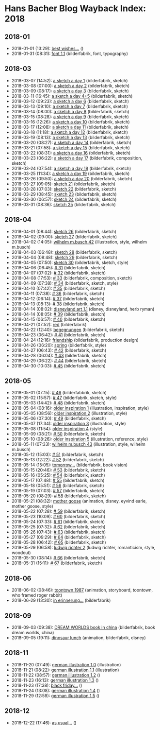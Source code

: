 # Hans Bacher Blog Wayback Index: 2018

## 2018-01

* 2018-01-01 (13:29): [best wishes…](https://web.archive.org/web/https://one1more2time3.wordpress.com/2018/01/01/best-wishes/) ()
* 2018-01-31 (08:31): [font 1.1](https://web.archive.org/web/https://one1more2time3.wordpress.com/2018/01/31/font-1-1/) (bilderfabrik, font, typography)

## 2018-03

* 2018-03-07 (14:52): [a sketch a day 1](https://web.archive.org/web/https://one1more2time3.wordpress.com/2018/03/07/a-sketch-a-day-1/) (bilderfabrik, sketch)
* 2018-03-08 (07:00): [a sketch a day 2](https://web.archive.org/web/https://one1more2time3.wordpress.com/2018/03/08/a-sketch-a-day-2/) (bilderfabrik, sketch)
* 2018-03-09 (08:17): [a sketch a day 3](https://web.archive.org/web/https://one1more2time3.wordpress.com/2018/03/09/a-sketch-a-day-3/) (bilderfabrik, sketch)
* 2018-03-11 (16:45): [a sketch a day 4+5](https://web.archive.org/web/https://one1more2time3.wordpress.com/2018/03/11/a-sketch-a-day-45/) (bilderfabrik, sketch)
* 2018-03-12 (09:23): [a sketch a day 6](https://web.archive.org/web/https://one1more2time3.wordpress.com/2018/03/12/a-sketch-a-day-6/) (bilderfabrik, sketch)
* 2018-03-13 (09:10): [a sketch a day 7](https://web.archive.org/web/https://one1more2time3.wordpress.com/2018/03/13/a-sketch-a-day-7/) (bilderfabrik, sketch)
* 2018-03-14 (08:00): [a sketch a day 8](https://web.archive.org/web/https://one1more2time3.wordpress.com/2018/03/14/a-sketch-a-day-8/) (bilderfabrik, sketch)
* 2018-03-15 (08:28): [a sketch a day 9](https://web.archive.org/web/https://one1more2time3.wordpress.com/2018/03/15/a-sketch-a-day-9/) (bilderfabrik, sketch)
* 2018-03-16 (12:26): [a sketch a day 10](https://web.archive.org/web/https://one1more2time3.wordpress.com/2018/03/16/a-sketch-a-day-10/) (bilderfabrik, sketch)
* 2018-03-17 (12:08): [a sketch a day 11](https://web.archive.org/web/https://one1more2time3.wordpress.com/2018/03/17/a-sketch-a-day-11/) (bilderfabrik, sketch)
* 2018-03-18 (11:18): [a sketch a day 12](https://web.archive.org/web/https://one1more2time3.wordpress.com/2018/03/18/a-sketch-a-day-12/) (bilderfabrik, sketch)
* 2018-03-19 (08:13): [a sketch a day 13](https://web.archive.org/web/https://one1more2time3.wordpress.com/2018/03/19/a-sketch-a-day-13/) (bilderfabrik, sketch)
* 2018-03-20 (08:27): [a sketch a day 14](https://web.archive.org/web/https://one1more2time3.wordpress.com/2018/03/20/a-sketch-a-day-14/) (bilderfabrik, sketch)
* 2018-03-21 (07:58): [a sketch a day 15](https://web.archive.org/web/https://one1more2time3.wordpress.com/2018/03/21/a-sketch-a-day-15/) (bilderfabrik, sketch)
* 2018-03-22 (08:31): [a sketch a day 16](https://web.archive.org/web/https://one1more2time3.wordpress.com/2018/03/22/a-sketch-a-day-16/) (bilderfabrik, sketch)
* 2018-03-23 (06:22): [a sketch a day 17](https://web.archive.org/web/https://one1more2time3.wordpress.com/2018/03/23/a-sketch-a-day-17/) (bilderfabrik, composition, sketch)
* 2018-03-24 (07:54): [a sketch a day 18](https://web.archive.org/web/https://one1more2time3.wordpress.com/2018/03/24/a-sketch-a-day-18/) (bilderfabrik, sketch)
* 2018-03-25 (11:34): [a sketch a day 19](https://web.archive.org/web/https://one1more2time3.wordpress.com/2018/03/25/a-sketch-a-day-19/) (bilderfabrik, sketch)
* 2018-03-26 (09:50): [a sketch a day 20](https://web.archive.org/web/https://one1more2time3.wordpress.com/2018/03/26/a-sketch-a-day-20/) (bilderfabrik, sketch)
* 2018-03-27 (09:05): [sketch 21](https://web.archive.org/web/https://one1more2time3.wordpress.com/2018/03/27/sketch-21/) (bilderfabrik, sketch)
* 2018-03-28 (07:03): [sketch 22](https://web.archive.org/web/https://one1more2time3.wordpress.com/2018/03/28/sketch-22/) (bilderfabrik, sketch)
* 2018-03-29 (08:45): [sketch 23](https://web.archive.org/web/https://one1more2time3.wordpress.com/2018/03/29/sketch-23/) (bilderfabrik, sketch)
* 2018-03-30 (06:57): [sketch 24](https://web.archive.org/web/https://one1more2time3.wordpress.com/2018/03/30/sketch-24/) (bilderfabrik, sketch)
* 2018-03-31 (08:36): [sketch 25](https://web.archive.org/web/https://one1more2time3.wordpress.com/2018/03/31/sketch-25/) (bilderfabrik, sketch)

## 2018-04

* 2018-04-01 (08:44): [sketch 26](https://web.archive.org/web/https://one1more2time3.wordpress.com/2018/04/01/sketch-26/) (bilderfabrik, sketch)
* 2018-04-02 (09:00): [sketch 27](https://web.archive.org/web/https://one1more2time3.wordpress.com/2018/04/02/sketch-27/) (bilderfabrik, sketch)
* 2018-04-02 (14:05): [wilhelm m.busch 42](https://web.archive.org/web/https://one1more2time3.wordpress.com/2018/04/02/wilhelm-m-busch-42/) (illustration, style, wilhelm m.busch)
* 2018-04-03 (06:48): [sketch 28](https://web.archive.org/web/https://one1more2time3.wordpress.com/2018/04/03/sketch-28/) (bilderfabrik, sketch)
* 2018-04-04 (08:48): [sketch 29](https://web.archive.org/web/https://one1more2time3.wordpress.com/2018/04/04/sketch-29/) (bilderfabrik, sketch)
* 2018-04-05 (07:50): [sketch 30](https://web.archive.org/web/https://one1more2time3.wordpress.com/2018/04/05/sketch-30/) (bilderfabrik, sketch, style)
* 2018-04-06 (06:45): [# 31](https://web.archive.org/web/https://one1more2time3.wordpress.com/2018/04/06/31/) (bilderfabrik, sketch)
* 2018-04-07 (07:02): [# 32](https://web.archive.org/web/https://one1more2time3.wordpress.com/2018/04/07/32/) (bilderfabrik, sketch)
* 2018-04-08 (17:53): [# 33](https://web.archive.org/web/https://one1more2time3.wordpress.com/2018/04/08/33/) (bilderfabrik, composition, sketch)
* 2018-04-09 (07:38): [# 34](https://web.archive.org/web/https://one1more2time3.wordpress.com/2018/04/09/34/) (bilderfabrik, sketch, style)
* 2018-04-10 (07:42): [# 35](https://web.archive.org/web/https://one1more2time3.wordpress.com/2018/04/10/35/) (bilderfabrik, sketch)
* 2018-04-11 (07:38): [# 36](https://web.archive.org/web/https://one1more2time3.wordpress.com/2018/04/11/36/) (bilderfabrik, sketch)
* 2018-04-12 (06:14): [# 37](https://web.archive.org/web/https://one1more2time3.wordpress.com/2018/04/12/37/) (bilderfabrik, sketch)
* 2018-04-13 (08:13): [# 38](https://web.archive.org/web/https://one1more2time3.wordpress.com/2018/04/13/38/) (bilderfabrik, sketch)
* 2018-04-14 (08:02): [disneyland art 1.1](https://web.archive.org/web/https://one1more2time3.wordpress.com/2018/04/14/disneyland-art-1-1/) (disney, disneyland, herb ryman)
* 2018-04-14 (08:05): [# 39](https://web.archive.org/web/https://one1more2time3.wordpress.com/2018/04/14/39/) (bilderfabrik, sketch)
* 2018-04-15 (06:57): [# 40](https://web.archive.org/web/https://one1more2time3.wordpress.com/2018/04/15/40/) (bilderfabrik, sketch)
* 2018-04-21 (07:52): [red](https://web.archive.org/web/https://one1more2time3.wordpress.com/2018/04/21/red/) (bilderfabrik)
* 2018-04-22 (12:40): [begegnungen](https://web.archive.org/web/https://one1more2time3.wordpress.com/2018/04/22/begegnungen/) (bilderfabrik, sketch)
* 2018-04-23 (06:42): [# 41](https://web.archive.org/web/https://one1more2time3.wordpress.com/2018/04/23/41/) (bilderfabrik, sketch)
* 2018-04-24 (12:16): [friendship](https://web.archive.org/web/https://one1more2time3.wordpress.com/2018/04/24/friendship/) (bilderfabrik, production design)
* 2018-04-26 (06:20): [spring](https://web.archive.org/web/https://one1more2time3.wordpress.com/2018/04/26/spring-2/) (bilderfabrik, style)
* 2018-04-27 (06:43): [# 42](https://web.archive.org/web/https://one1more2time3.wordpress.com/2018/04/27/42/) (bilderfabrik, sketch)
* 2018-04-28 (06:04): [# 43](https://web.archive.org/web/https://one1more2time3.wordpress.com/2018/04/28/43/) (bilderfabrik, sketch)
* 2018-04-29 (06:22): [# 44](https://web.archive.org/web/https://one1more2time3.wordpress.com/2018/04/29/44/) (bilderfabrik, sketch)
* 2018-04-30 (10:03): [# 45](https://web.archive.org/web/https://one1more2time3.wordpress.com/2018/04/30/45/) (bilderfabrik, sketch)

## 2018-05

* 2018-05-01 (07:15): [# 46](https://web.archive.org/web/https://one1more2time3.wordpress.com/2018/05/01/46/) (bilderfabbrik, sketch)
* 2018-05-02 (15:57): [# 47](https://web.archive.org/web/https://one1more2time3.wordpress.com/2018/05/02/47/) (bilderfabrik, sketch, style)
* 2018-05-03 (14:42): [# 48](https://web.archive.org/web/https://one1more2time3.wordpress.com/2018/05/03/48/) (bilderfabrik, sketch)
* 2018-05-04 (08:16): [older inspiration 1](https://web.archive.org/web/https://one1more2time3.wordpress.com/2018/05/04/older-inspiration-1/) (illustration, inspiration, style)
* 2018-05-05 (08:56): [older inspiration 2](https://web.archive.org/web/https://one1more2time3.wordpress.com/2018/05/05/older-inspiration-2/) (illustration, style)
* 2018-05-06 (07:30): [# 49](https://web.archive.org/web/https://one1more2time3.wordpress.com/2018/05/06/49/) (bilderfabrik, sketch)
* 2018-05-07 (17:34): [older inspiration 3](https://web.archive.org/web/https://one1more2time3.wordpress.com/2018/05/07/older-inspiration-3/) (illustration, style)
* 2018-05-08 (11:54): [older inspiration 4](https://web.archive.org/web/https://one1more2time3.wordpress.com/2018/05/08/older-inspiration-4/) (style)
* 2018-05-09 (08:21): [# 50](https://web.archive.org/web/https://one1more2time3.wordpress.com/2018/05/09/50/) (bilderfabrik, sketch)
* 2018-05-10 (08:26): [older inspiration 5](https://web.archive.org/web/https://one1more2time3.wordpress.com/2018/05/10/older-inspiration-5/) (illustration, reference, style)
* 2018-05-11 (07:33): [wilhelm m.busch 43](https://web.archive.org/web/https://one1more2time3.wordpress.com/2018/05/11/wilhelm-m-busch-43/) (illustration, style, wilhelm m.busch)
* 2018-05-12 (15:03): [# 51](https://web.archive.org/web/https://one1more2time3.wordpress.com/2018/05/12/51/) (bilderfabrik, sketch)
* 2018-05-13 (12:22): [# 52](https://web.archive.org/web/https://one1more2time3.wordpress.com/2018/05/13/52/) (bilderfabrik, sketch)
* 2018-05-14 (15:05): [tomorrow…](https://web.archive.org/web/https://one1more2time3.wordpress.com/2018/05/14/tomorrow/) (bilderfabrik, book vision)
* 2018-05-15 (20:46): [# 53](https://web.archive.org/web/https://one1more2time3.wordpress.com/2018/05/15/53/) (bilderfabrik, sketch)
* 2018-05-16 (05:25): [# 54](https://web.archive.org/web/https://one1more2time3.wordpress.com/2018/05/16/54/) (bilderfabrik, sketch)
* 2018-05-17 (07:48): [# 55](https://web.archive.org/web/https://one1more2time3.wordpress.com/2018/05/17/55/) (bilderfabrik, sketch)
* 2018-05-18 (05:51): [# 56](https://web.archive.org/web/https://one1more2time3.wordpress.com/2018/05/18/56/) (bilderfabrik, sketch)
* 2018-05-19 (07:03): [# 57](https://web.archive.org/web/https://one1more2time3.wordpress.com/2018/05/19/57/) (bilderfabrik, sketch)
* 2018-05-20 (08:29): [# 58](https://web.archive.org/web/https://one1more2time3.wordpress.com/2018/05/20/58/) (bilderfabrik, sketch)
* 2018-05-21 (08:32): [mother goose](https://web.archive.org/web/https://one1more2time3.wordpress.com/2018/05/21/mother-goose/) (animation, disney, eyvind earle, mother goose, style)
* 2018-05-22 (07:28): [# 59](https://web.archive.org/web/https://one1more2time3.wordpress.com/2018/05/22/59/) (bilderfabrik, sketch)
* 2018-05-23 (10:09): [# 60](https://web.archive.org/web/https://one1more2time3.wordpress.com/2018/05/23/60/) (bilderfabrik, sketch)
* 2018-05-24 (07:33): [# 61](https://web.archive.org/web/https://one1more2time3.wordpress.com/2018/05/24/61/) (bilderfabrik, sketch)
* 2018-05-25 (07:32): [# 62](https://web.archive.org/web/https://one1more2time3.wordpress.com/2018/05/25/62/) (bilderfabrik, sketch)
* 2018-05-26 (07:43): [# 63](https://web.archive.org/web/https://one1more2time3.wordpress.com/2018/05/26/63/) (bilderfabrik, sketch)
* 2018-05-27 (09:29): [# 64](https://web.archive.org/web/https://one1more2time3.wordpress.com/2018/05/27/64/) (bilderfabrik, sketch)
* 2018-05-28 (06:42): [# 65](https://web.archive.org/web/https://one1more2time3.wordpress.com/2018/05/28/65/) (bilderfabrik, sketch)
* 2018-05-29 (06:58): [ludwig richter 2](https://web.archive.org/web/https://one1more2time3.wordpress.com/2018/05/29/ludwig-richter-2/) (ludwig richter, romanticism, style, woodcut)
* 2018-05-30 (08:14): [# 66](https://web.archive.org/web/https://one1more2time3.wordpress.com/2018/05/30/66/) (bilderfabrik, sketch)
* 2018-05-31 (15:11): [# 67](https://web.archive.org/web/https://one1more2time3.wordpress.com/2018/05/31/67/) (bilderfabrik, sketch)

## 2018-06

* 2018-06-02 (08:46): [toontown 1987](https://web.archive.org/web/https://one1more2time3.wordpress.com/2018/06/02/toontown-1987/) (animation, storyboard, toontown, who framed roger rabbit)
* 2018-06-29 (13:30): [in erinnerung…](https://web.archive.org/web/https://one1more2time3.wordpress.com/2018/06/29/in-erinnerung/) (bilderfabrik)

## 2018-09

* 2018-09-03 (09:38): [DREAM WORLDS book in china](https://web.archive.org/web/https://one1more2time3.wordpress.com/2018/09/03/dream-worlds-book-in-china/) (bilderfabrik, book dream worlds, china)
* 2018-09-05 (19:11): [dinosaur lunch](https://web.archive.org/web/https://one1more2time3.wordpress.com/2018/09/05/dinosaur-lunch/) (animation, bilderfabrik, disney)

## 2018-11

* 2018-11-20 (07:49): [german illustration 1.0](https://web.archive.org/web/https://one1more2time3.wordpress.com/2018/11/20/german-illustration-1-0/) (illustration)
* 2018-11-21 (08:22): [german illustration 1.1](https://web.archive.org/web/https://one1more2time3.wordpress.com/2018/11/21/german-illustration-1-1/) (illustration)
* 2018-11-22 (08:57): [german illustration 1.2](https://web.archive.org/web/https://one1more2time3.wordpress.com/2018/11/22/german-illustration-1-2/) ()
* 2018-11-23 (16:13): [german illustration 1.3](https://web.archive.org/web/https://one1more2time3.wordpress.com/2018/11/23/german-illustration-1-3/) ()
* 2018-11-23 (17:38): [black friday…](https://web.archive.org/web/https://one1more2time3.wordpress.com/2018/11/23/black-friday/) ()
* 2018-11-24 (13:08): [german illustration 1.4](https://web.archive.org/web/https://one1more2time3.wordpress.com/2018/11/24/german-illustration-1-4/) ()
* 2018-11-29 (12:59): [german illustration 1.5](https://web.archive.org/web/https://one1more2time3.wordpress.com/2018/11/29/german-illustration-1-5/) ()

## 2018-12

* 2018-12-22 (17:46): [as usual…](https://web.archive.org/web/https://one1more2time3.wordpress.com/2018/12/22/as-usual/) ()
